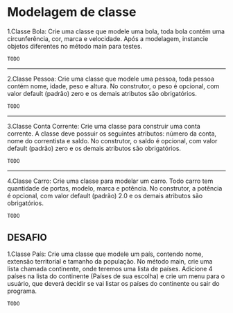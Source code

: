 # Modelagem de classe

1.Classe Bola: Crie uma classe que modele uma bola, toda bola contém uma circunferência, cor, marca e velocidade. Após a modelagem, instancie objetos diferentes no método main para testes.

```java
TODO
```

* * *

2.Classe Pessoa: Crie uma classe que modele uma pessoa, toda pessoa contém nome, idade, peso e altura. No construtor, o peso é opcional, com valor default (padrão) zero e os demais atributos são obrigatórios.

```java
TODO
```

* * *

3.Classe Conta Corrente: Crie uma classe para construir uma conta corrente. A classe deve possuir os seguintes atributos: número da conta, nome do correntista e saldo. No construtor, o saldo é opcional, com valor default (padrão) zero e os demais atributos são obrigatórios.

```java
TODO
```

* * *

4.Classe Carro: Crie uma classe para modelar um carro. Todo carro tem quantidade de portas, modelo, marca e potência. No construtor, a potência é opcional, com valor default (padrão) 2.0 e os demais atributos são obrigatórios.

```java
TODO
```

## DESAFIO

1.Classe País: Crie uma classe que modele um país, contendo nome, extensão territorial e tamanho da população. No método main, crie uma lista chamada continente, onde teremos uma lista de países. Adicione 4 países na lista do continente (Países de sua escolha) e crie um menu para o usuário, que deverá decidir se vai listar os países do continente ou sair do programa.

```java
TODO
```
